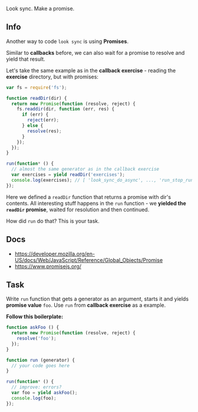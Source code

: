 Look sync. Make a promise.

## Info
Another way to code `look sync` is using **Promises**.

Similar to **callbacks** before, we can also wait for a promise to resolve
and yield that result.

Let's take the same example as in the **callback exercise** - reading the
**exercise** directory, but with promises:
```js
var fs = require('fs');

function readDir(dir) {
  return new Promise(function (resolve, reject) {
    fs.readdir(dir, function (err, res) {
      if (err) {
        reject(err);
      } else {
        resolve(res);
      }
    });
  });
}

run(function* () {
  // almost the same generator as in the callback exercise
  var exercises = yield readDir('exercises');
  console.log(exercises); // [ 'look_sync_do_async', ..., 'run_stop_run' ]
});

```
Here we defined a `readDir` function that returns a promise with dir's contents.
All interesting stuff happens in the `run` function - we **yielded the
`readDir` promise**, waited for resolution and then continued.

How did `run` do that? This is your task.

## Docs
 - https://developer.mozilla.org/en-US/docs/Web/JavaScript/Reference/Global_Objects/Promise
 - https://www.promisejs.org/

## Task

Write `run` function that gets a generator as an argument, starts it and
yields **promise value** `foo`. Use `run` from **callback exercise** as a example.

**Follow this boilerplate:**
```js
function askFoo () {
  return new Promise(function (resolve, reject) {
    resolve('foo');
  });
}

function run (generator) {
  // your code goes here
}

run(function* () {
  // improve: errors?
  var foo = yield askFoo();
  console.log(foo);
});
```
